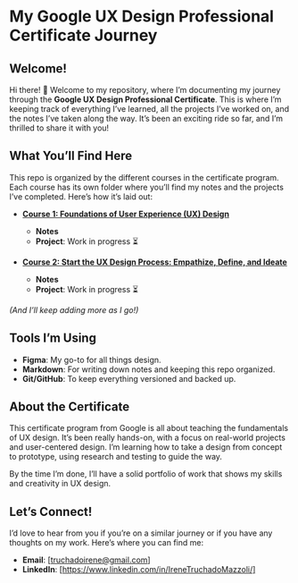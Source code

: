 # My Google UX Design Professional Certificate Journey

## Welcome!

Hi there! 👋 Welcome to my repository, where I’m documenting my journey through the **Google UX Design Professional Certificate**. This is where I’m keeping track of everything I’ve learned, all the projects I’ve worked on, and the notes I’ve taken along the way. It’s been an exciting ride so far, and I’m thrilled to share it with you!

## What You’ll Find Here

This repo is organized by the different courses in the certificate program. Each course has its own folder where you’ll find my notes and the projects I’ve completed. Here’s how it’s laid out:

- **[Course 1: Foundations of User Experience (UX) Design](./Course1-Intro-to-UX/)**
  - **Notes**
  - **Project**: Work in progress ⏳

- **[Course 2: Start the UX Design Process: Empathize, Define, and Ideate](./Course2-Interaction-Design/)**
  - **Notes**
  - **Project**: Work in progress ⏳

*(And I’ll keep adding more as I go!)*


## Tools I’m Using

- **Figma**: My go-to for all things design.
- **Markdown**: For writing down notes and keeping this repo organized.
- **Git/GitHub**: To keep everything versioned and backed up.

## About the Certificate

This certificate program from Google is all about teaching the fundamentals of UX design. It’s been really hands-on, with a focus on real-world projects and user-centered design. I’m learning how to take a design from concept to prototype, using research and testing to guide the way.

By the time I’m done, I’ll have a solid portfolio of work that shows my skills and creativity in UX design.

## Let’s Connect!

I’d love to hear from you if you’re on a similar journey or if you have any thoughts on my work. Here’s where you can find me:

- **Email**: [truchadoirene@gmail.com]
- **LinkedIn**: [https://www.linkedin.com/in/IreneTruchadoMazzoli/]
